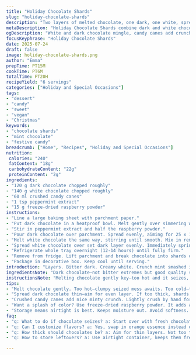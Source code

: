 ```yaml
---
title: "Holiday Chocolate Shards"
slug: "holiday-chocolate-shards"
description: "Two layers of melted chocolate, one dark, one white, spread thin on a parchment-lined tray. Candy canes crushed into coarse bits, sprinkled on top. Chill between each stage to harden layers. Break into chunks after full overnight set. Treats are vegetarian, nut-free, gluten- and egg-free. A festive snack or gift option, combining bitter dark, creamy white, and minty crunch."
metaDescription: "Holiday Chocolate Shards combine dark and white chocolate layered with candy canes. A festive treat perfect for gifting or snacking."
ogDescription: "White and dark chocolate mingle, candy canes add crunch. Chill. Snap. Perfect snacks for holidays or gifts."
focusKeyphrase: "Holiday Chocolate Shards"
date: 2025-07-24
draft: false
image: holiday-chocolate-shards.png
author: "Emma"
prepTime: PT15M
cookTime: PT6M
totalTime: PT20H
recipeYield: "6 servings"
categories: ["Holiday and Special Occasions"]
tags:
- "dessert"
- "candy"
- "sweet"
- "vegan"
- "Christmas"
keywords:
- "chocolate shards"
- "mint chocolate"
- "festive candy"
breadcrumb: ["Home", "Recipes", "Holiday and Special Occasions"]
nutrition: 
 calories: "240"
 fatContent: "18g"
 carbohydrateContent: "22g"
 proteinContent: "2g"
ingredients:
- "120 g dark chocolate chopped roughly"
- "140 g white chocolate chopped roughly"
- "60 ml crushed candy canes"
- "1 tsp peppermint extract"
- "15 g freeze-dried raspberry powder"
instructions:
- "Line a large baking sheet with parchment paper."
- "Put dark chocolate in a heatproof bowl. Melt gently over simmering water, stirring occasionally until smooth—about 5 minutes."
- "Stir in peppermint extract and half the raspberry powder."
- "Pour dark chocolate over parchment. Spread evenly, aiming for 25 x 18 cm thin layer. Chill in fridge 1 hour to set."
- "Melt white chocolate the same way, stirring until smooth. Mix in remaining raspberry powder."
- "Spread white chocolate over set dark layer evenly. Immediately sprinkle crushed candy canes across the surface."
- "Refrigerate whole tray overnight (12-14 hours) until fully firm."
- "Remove from fridge. Lift parchment and break chocolate into shards or chunks by hand."
- "Package in decorative box. Keep cool until serving."
introduction: "Layers. Bitter dark. Creamy white. Crunch mint smashed into tiny bits. Chill time tugs long. Break apart the cold slabs. Portable pieces of joyful sugar and cocoa. The raspberries bring a tart hint inside. Peppermint floating in chocolate sea. Overnight patience pays off with shards that snap and melt fast on tongues. No nuts, no gluten, no eggs—safe stash for many. Gift or snack. Simple but something special. Ready to unwrap and snap. Whispers of holidays with every crunch. Colors pale white meets deep brown, dotted red and white shards. Messy, joyful, quick prep but waiting game. No fuss, no fancy tools. Just melt and spread. Chill and snap."
ingredientsNote: "Dark chocolate—not bitter extremes but good quality semi-sweet works. White chocolate should be creamy, avoid overly sweet chalky bars. Chop both roughly for melting ease and faster even melting. Candy canes lightly crushed by hands or mortar for chunky bits, not powder. Fresh peppermint extract amplifies flavor—not mandatory but brightens. Freeze-dried raspberry powder optional but adds a subtle tart note and pink speckles throughout. If unavailable, replace with crushed freeze-dried strawberries or leave out entirely. Quantities reduced slightly from original—batches smaller for easier handling. Use parchment for easy lifting. Chill in fridge, cooler room unsuitable for set. Overnight chill the key for that clean snap when breaking. Store airtight to prevent moisture uptake."
instructionsNote: "Melting chocolate gently key—too hot and it seizes, too cold and clumpy. Use double boiler or bowl over boiling water. Stir constantly until silky. Peppermint extract stirred into dark chocolate only—white chocolate remains pure but mixed with raspberry powder. Spread dark chocolate first, not too thick or shards get dull edges. Chill about an hour—fridge colder than just sitting cool room. White chocolate spread immediately after dark layer sets firm. Sprinkle candy canes on white while warm for better adhesion. Full overnight chill thickens both layers for less crumbly break. Breaking the slab—lift from parchment and tap gently or fold paper to snap pieces. Store shards in decorative container or airtight jar. Eat within a week, keep cool to avoid melting. Variation ideas: swap peppermint for orange essence, or candy canes for crushed toffee."
tips:
- "Melt chocolate gently. Too hot—clumpy seized mess awaits. Too cold—thick globs remain. Double boiler method works well. Keep stirring till smooth. Use a bowl, not metal. It retains heat, could burn edges."
- "Spread dark chocolate thin—aim for even layer. If too thick, shards lose crisp edges. Chill about one hour for fine snap. White chocolate goes on top as soon as dark sets. Don’t wait long, timing is key."
- "Crushed candy canes add nice minty crunch. Lightly crush by hand for chunky bits—avoid powder. Sprinkle while chocolate warm to adhere. No need to pile on. Less is more for balance. Just the right amount without overwhelming flavor."
- "Want a splash of color? Use freeze-dried raspberry powder. It adds a tart kick—optional if you don’t have it. Can swap with dried strawberries. Or skip entirely for pure chocolate taste."
- "Storage means airtight is best. Keeps moisture out. Avoid softness. And don’t forget—eat within a week. Keep cool, especially in warm months. Bit of chill helps maintain crunch."
faq:
- "q: What to do if chocolate seizes? a: Start over with fresh chocolate. Try not to get water in. If it happens, may need to add some oil or cream to save it. Better to melt slower next time."
- "q: Can I customize flavors? a: Yes, swap in orange essence instead of peppermint. Or even cinnamon for a warm twist. Use other crushed candies too. Get inventive with toppings."
- "q: How thick should chocolates be? a: Aim for thin layers. Not too thick, can lose snap. Keeping layers around half a centimeter works well. Chilling helps with this. Easier to break apart."
- "q: How to store leftovers? a: Use airtight container, keeps them fresh. Avoid warmth, melty mess becomes. Also, store in a cool spot. Can use fridge but not too long—chocolate can get dull."

---
```

